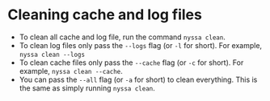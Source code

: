 # Cleaning cache and log files

- To clean all cache and log file, run the command `nyssa clean`.
- To clean log files only pass the `--logs` flag (or `-l` for short). For example, `nyssa clean --logs`
- To clean cache files only pass the `--cache` flag (or `-c` for short). For example, `nyssa clean --cache`.
- You can pass the `--all` flag (or `-a` for short) to clean everything. This is the same as simply running `nyssa clean`.
